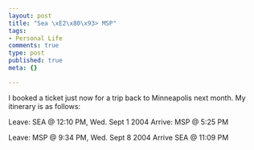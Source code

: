 ```yaml
--- 
layout: post
title: "Sea \xE2\x80\x93> MSP"
tags: 
- Personal Life
comments: true
type: post
published: true
meta: {}

---
```

I booked a ticket just now for a trip back to Minneapolis next month. My itinerary is as follows:

  Leave: SEA @ 12:10 PM, Wed. Sept 1 2004
  Arrive: MSP @ 5:25 PM

  Leave: MSP @ 9:34 PM, Wed. Sept 8 2004
  Arrive SEA @ 11:09 PM
